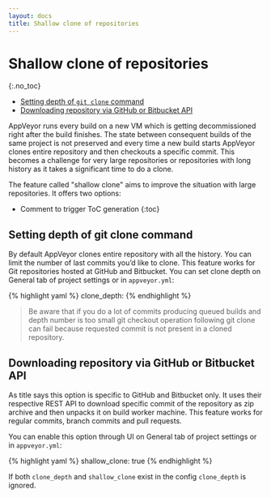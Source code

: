 ```yaml
---
layout: docs
title: Shallow clone of repositories
---
```


# Shallow clone of repositories
{:.no_toc}

* [Setting depth of `git clone` command](#git-depth)
* [Downloading repository via GitHub or Bitbucket API](#download-via-api)

AppVeyor runs every build on a new VM which is getting decommissioned right after the build finishes. The state between consequent builds of the same project is not preserved and every time a new build starts AppVeyor clones entire repository and then checkouts a specific commit. This becomes a challenge for very large repositories or repositories with long history as it takes a significant time to do a clone.

The feature called "shallow clone" aims to improve the situation with large repositories. It offers two options:


* Comment to trigger ToC generation
{:toc}



## Setting depth of git clone command

By default AppVeyor clones entire repository with all the history. You can limit the number of last commits you’d like to clone. This feature works for Git repositories hosted at GitHub and Bitbucket. You can set clone depth on General tab of project settings or in `appveyor.yml`:

{% highlight yaml %}
clone_depth: <number>
{% endhighlight %}

> Be aware that if you do a lot of commits producing queued builds and depth number is too small git checkout operation following git clone can fail because requested commit is not present in a cloned repository.


## Downloading repository via GitHub or Bitbucket API

As title says this option is specific to GitHub and Bitbucket only. It uses their respective REST API to download specific commit of the repository as zip archive and then unpacks it on build worker machine. This feature works for regular commits, branch commits and pull requests.

You can enable this option through UI on General tab of project settings or in `appveyor.yml`:

{% highlight yaml %}
shallow_clone: true
{% endhighlight %}

If both `clone_depth` and `shallow_clone` exist in the config `clone_depth` is ignored.
